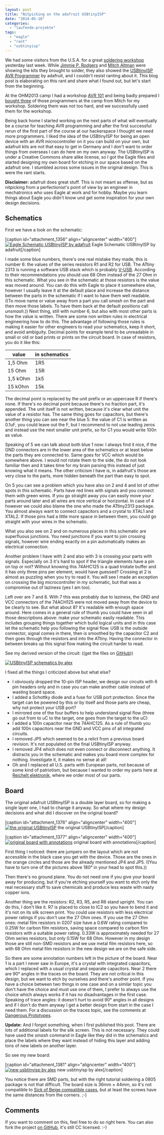 ```yaml
---
layout: post
title: "Nitpicking on the adafruit USBtinyISP"
date: "2014-05-18"
categories: 
  - "laufende-projekte"
tags: 
  - "eagle"
  - "rant"
  - "usbtinyisp"
---
```


We had some visitors from the U.S.A. for a great [soldering workshop](http://www.netz39.de/2014/loten-im-mai-ein-workshop-fur-anfanger-und-fortgeschrittene/ "Löten im Mai – Ein Workshop für Anfänger und Fortgeschrittene") yesterday last week. While [Jimmie P. Rodgers](http://jimmieprodgers.com/) and [Mitch Altman](https://twitter.com/maltman23) were showing the kits they brought to solder, they also showed the [USBtinyISP AVR Programmer](https://learn.adafruit.com/usbtinyisp) by adafruit, and I couldn't resist ranting about it. This blog post is elaborating on this rant and share what I found out, but let's start from the beginning.

At the OHM2013 camp I had a workshop [AVR 101](https://program.ohm2013.org/event/242.html) and being badly prepared I [bought three](https://twitter.com/LeSpocky/status/362674275133562881) of those programmers at the camp from Mitch for my workshop. Soldering them was not too hard, and we successfully used them for the workshop.

Being back home I started working on the next parts of what will eventually be a course for teaching AVR programming and after the first successful rerun of the first part of the course at our hackerspace I thought we need more programmers. I liked the idea of the USBtinyISP for being an open device with an AVR microcontroller on it you can build on your own, but adafruit kits are not that easy to get in Germany and I don't want to order things from overseas I can do here on my own anyway. The USBtinyISP is under a Creative Commons share alike license, so I got the Eagle files and started designing my own board for etching in our space based on the adafruit one. I stumbled across some issues in the original design. This is were the rant starts.

**Disclaimer:** adafruit does great stuff. This is not meant as offense, but as nitpicking from a perfectionist's point of view by an engineer in mechatronics who uses Eagle at work and for hobby. Maybe you learn things about Eagle you didn't know und get some inspiration for your own design decisions.

## Schematics

First we have a look on the schematic:

\[caption id="attachment\_1356" align="aligncenter" width="400"\][![Eagle Schematic USBtinyISP by adafruit](images/usbtiny_rant_sch_orig-400x346.png)](http://www.netz39.de/wp_Jq37/wp-content/uploads/2014/05/usbtiny_rant_sch_orig.png) Eagle Schematic USBtinyISP by adafruit\[/caption\]

I made some blue numbers, there's one real mistake they made, this is number 6: the values of the series resistors R1 and R2 for USB. The ATtiny 2313 is running a software USB stack which is probably [V-USB](http://www.obdev.at/products/vusb/). According to their recommendations you should use 68 Ohm instead of the 27 Ohm in this schematic. What you see in the schematic at those resistors is the value was moved around. You can do this with Eagle to place it somewhere else, however I usually leave it at the default place and increase the distance between the parts in the schematic if I want to have them well readable. ((To move name or value away from a part you call _smash_ on the part and then move those labels. To have them back at the default positions call _unsmash_.)) Next thing, still with number 6, but also with most other parts is how the value is written. There are some non written rules in electrical engineering how to do this. The advantage of following those rules is making it easier for other engineers to read your schematics, keep it short, and avoid ambiguity. Decimal points for example tend to be unreadable in small or old or bad prints or prints on the circuit board. In case of resistors, you do it like this:

| value | in schematics |
| --- | --- |
| 1,5 Ohm | 1R5 |
| 15 Ohm | 15R |
| 1,5 kOhm | 1k5 |
| 15 kOhm | 15k |

The decimal point is replaced by the unit prefix or an uppercase R if there's none. If there's no decimal point because there's no fraction part, it's appended. The unit itself is not written, because it's clear what unit the value of a resistor has. The same thing goes for capacitors, but there's another thing you can see near the blue 5: the value of C1 is written as 0.1uF, you could leave out the F, but I recommend to not use leading zeros and instead use the next smaller unit prefix, so for C1 you would write 100n as value.

Speaking of 5 we can talk about both blue 1 now: I always find it nice, if the GND connectors are in the lower area of the schematics or at least below the parts they are connected to. Same goes for VCC which would be somewhere above. I would not rotate them to the side, the do not look familiar then and it takes time for my brain parsing this instead of just knowing what it means. The other criticism I have is, in adafruit's those are very close to the parts, more hidden beneath the part than easy to spot.

On 5 you can see a problem which you have also on 2 and 4 and lot of other spots in this schematic. Parts have red lines with signals and you connect them with green wires. If you go straight away you can easily move your parts around later and all wires are nice vertical or horizontal. In case of 4 however we could also blame the one who made the ATtiny2313 package. You almost always want to connect capacitors and a crystal to XTAL1 and XTAL2. If those pins had a little more space in between them, you could go straight with your wires in the schematic.

What you also see on 2 and on numerous places in this schematic are superfluous junctions. You need junctions if you want to join crossing signals, however wire ending exactly on a pin automatically makes an electrical connection.

Another problem I have with 2 and also with 3 is crossing your parts with signals. Especially on 3 it's hard to spot if the triangle elements have a pin on top or not? Without knowing this 74AHC125 is a quad tristate buffer and it has only three pins per element, would have guessed? Crossing at 2 is almost as puzzling when you try to read it. You will see I made an exception on crossing the big microcontroller in my schematic, but that was a compromise out of laziness (yes I am too).

Left over are 7 and 8. With 7 this was probably due to laziness, the GND and VCC connectors of the 74ACH125 were not moved away from the device to be clearly to see. But what about 8? It's readable with enough space around. Here comes in a general rule of thumb you could have seen in all those descriptions above: make your schematic easily readable. This includes grouping things together which build logical units and in this case let the schematic help you following the signal flow. USB is the outside connector, signal comes in there, then is smoothed by the capacitor C2 and then goes through the resistors and into the ATtiny. Having the connector in between breaks up this signal flow making the circuit harder to read.

See my derived version of the circuit: ((get the files on [GitHub](https://github.com/netz39/circuit_boards/tree/master/usbtinyisp)))

[![USBtinyISP schematics by alex](images/usbtiny_rant_sch_new-400x241.png)](http://www.netz39.de/wp_Jq37/wp-content/uploads/2014/05/usbtiny_rant_sch_new.png)

I fixed all the things I criticized above but what else?

- I obviously dropped the 10-pin ISP header, we design our circuits with 6 pin headers only and in case you can make another cable instead of wasting board space.
- I added a Schottky diode and a fuse for USB port protection. Since the target can be powered by this or by itself and those parts are cheap, why not protect your USB port?
- I mirrored one of the four buffers to help understand signal flow (three go out from to uC to the target, one goes from the target to the uC)
- I added a 100n capacitor near the 74AHC125. As a rule of thumb you add 100n capacitors near the GND and VCC pins of all integrated circuits.
- I removed JP5 which seemed to be a relict from a previous board revision. It's not populated on the final USBtinyISP anyway.
- I removed JP4 which does not even connect or disconnect anything. It distracts you in the schematic and makes you board more complex for nothing. Investigate it, it makes no sense at all!
- Oh and I replaced all U.S. parts with European parts, not because of some kind of patriotism, but because I wanted to order my parts here at [Reichelt elektronik](https://secure.reichelt.de/), where we order most of our parts.

## Board

The original adafruit USBtinyISP is a double layer board, so for making a single layer one, I had to change it anyway. So what where my design decisions and what did I discover on the original board?

\[caption id="attachment\_1376" align="aligncenter" width="400"\][![the original USBtinyISP](images/tools_531946274_dcd8763cda_o-400x300.jpg)](http://www.netz39.de/wp_Jq37/wp-content/uploads/2014/05/tools_531946274_dcd8763cda_o.jpg) the original USBtinyISP\[/caption\]

\[caption id="attachment\_1377" align="aligncenter" width="400"\][![original board with annotations](images/usbtiny_rant_brd_orig_commented-400x246.png)](http://www.netz39.de/wp_Jq37/wp-content/uploads/2014/05/usbtiny_rant_brd_orig_commented.png) original board with annotations\[/caption\]

First thing I noticed: there are jumpers on the layout which are not accessible in the black case you get with the device. Those are the ones in the orange circles and those are the already mentioned JP4 and JP5. ((You have to turn one of the pictures above 180° in your head to spot this.))

Then there's no ground plane. You do not need one if you give your board away for producing, but if you're etching yourself you want to etch only the real necessary stuff to save chemicals and produce less waste with nasty copper ions.

Another thing are the resistors: R2, R3, R5, and R6 stand upright. You can do this, I don't like it. R7 is placed to close to IC2 so you have to bend it and it's not on its silk screen print. You could use resistors with less electrical power ratings if you don't use the 27 Ohm ones. If you use the 27 Ohm ones: metal film resistors in 0207 size have a 0.6W rating compared to 0.25W for carbon film resistors, saving space compared to carbon film resistors with a suitable power rating. 0.33W is approximately needed for 27 Ohm series resistors, but only 0.15W for 68 Ohm. However in my design those are still non-SMD resistors and we use metal film resistors here, so with 68 Ohm metal film resistors in the new design we are on the safe side.

So there are some annotation numbers left in the picture of the board. Near 1 is a part I never saw in Europe, it's a crystal with integrated capacitors, which I replaced with a usual crystal and separate capacitors. Near 2 there are 90° angles in the traces on the board. They are not critical in this design, but we want to etch by ourselves and there's another point. If you have a choice between two things in one case and on a similar topic you don't have the choice and must use one of them, I prefer to always use the choice which always works if it has no disadvantages in the first case. Speaking of trace angles: it doesn't hurt to avoid 90° angles in all designs and if I don't do them anyway I get a better design from start in the case I need them. For a discussion on the traces topic, see the comments at [Dangerous Prototypes](http://dangerousprototypes.com/2012/12/31/why-right-angle-bends-on-a-pcb-are-not-so-bad/).

**Update:** And I forgot something, when I first published this post. There are lots of additional labels for the silk screen. This is not necessary. They could have used the _smash_ command in Eagle like they did in the schematics and place the labels where they want instead of hiding this layer and adding tons of new labels on another layer.

So see my new board:

\[caption id="attachment\_1381" align="aligncenter" width="400"\][![new usbtinyisp by alex](images/usbtiny_rant_brd_new-400x303.png)](http://www.netz39.de/wp_Jq37/wp-content/uploads/2014/05/usbtiny_rant_brd_new.png) new usbtinyisp by alex\[/caption\]

You notice there are SMD parts, but with the right tutorial soldering a 0805 package is not that difficult. The board size is 36mm × 44mm, so it's not compatible to [Sick of Beige compatible cases](http://dangerousprototypes.com/docs/Sick_of_Beige_compatible_cases), but at least the screws have the same distances from the corners. ;-)

## Comments

If you want to comment on this, feel free to do so right here. You can also fork the project [on GitHub](https://github.com/netz39/circuit_boards), it's still CC licensed. :-)
